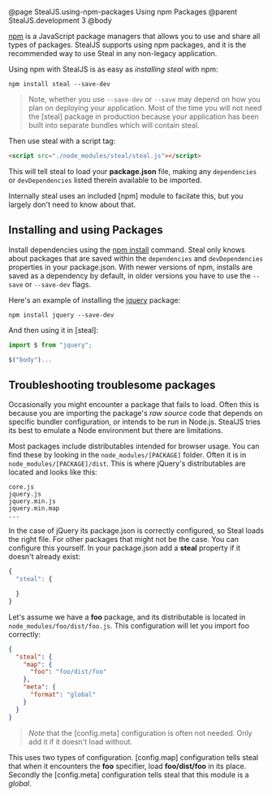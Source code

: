 @page StealJS.using-npm-packages Using npm Packages
@parent StealJS.development 3
@body

[npm](https://www.npmjs.com/) is a JavaScript package managers that allows you to use and share all types of packages. StealJS supports using npm packages, and it is the recommended way to use Steal in any non-legacy application.

Using npm with StealJS is as easy as *installing steal* with npm:

```shell
npm install steal --save-dev
```

> Note, whether you use `--save-dev` or `--save` may depend on how you plan on deploying your application. Most of the time you will not need the [steal] package in production because your application has been built into separate bundles which will contain steal.

Then use steal with a script tag:

```html
<script src="./node_modules/steal/steal.js"></script>
```

This will tell steal to load your __package.json__ file, making any `dependencies` or `devDependencies` listed therein available to be imported.

Internally steal uses an included [npm] module to facilate this, but you largely don't need to know about that.

## Installing and using Packages

Install dependencies using the [npm install](https://docs.npmjs.com/getting-started/installing-npm-packages-locally) command. Steal only knows about packages that are saved within the `dependencies` and `devDependencies` properties in your package.json. With newer versions of npm, installs are saved as a dependency by default, in older versions you have to use the `--save` or `--save-dev` flags.

Here's an example of installing the [jquery](https://www.npmjs.com/package/jquery) package:

```shell
npm install jquery --save-dev
```

And then using it in [steal]:

```js
import $ from "jquery";

$("body")...
```

## Troubleshooting troublesome packages

Occasionally you might encounter a package that fails to load. Often this is because you are importing the package's *raw source* code that depends on specific bundler configuration, or intends to be run in Node.js. StealJS tries its best to emulate a Node environment but there are limitations.

Most packages include distributables intended for browser usage. You can find these by looking in the `node_modules/[PACKAGE]` folder. Often it is in `node_modules/[PACKAGE]/dist`. This is where jQuery's distributables are located and looks like this:

```
core.js
jquery.js
jquery.min.js
jquery.min.map
...
```

In the case of jQuery its package.json is correctly configured, so Steal loads the right file. For other packages that might not be the case. You can configure this yourself. In your package.json add a __steal__ property if it doesn't already exist:

```js
{
  "steal": {

  }
}
```

Let's assume we have a __foo__ package, and its distributable is located in `node_modules/foo/dist/foo.js`. This configuration will let you import foo correctly:

```json
{
  "steal": {
    "map": {
      "foo": "foo/dist/foo"
    },
    "meta": {
      "format": "global"
    }
  }
}
```

> *Note* that the [config.meta] configuration is often not needed. Only add it if it doesn't load without.

This uses two types of configuration. [config.map] configuration tells steal that when it encounters the __foo__ specifier, load __foo/dist/foo__ in its place. Secondly the [config.meta] configuration tells steal that this module is a *global*.
